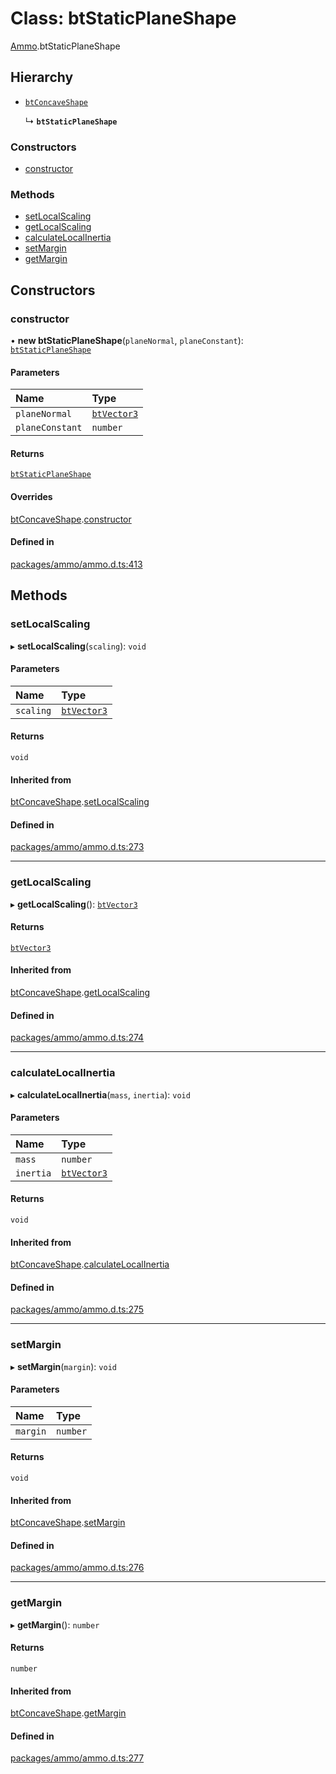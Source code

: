 # Class: btStaticPlaneShape

[Ammo](../modules/Ammo.md).btStaticPlaneShape

## Hierarchy

- [`btConcaveShape`](Ammo.btConcaveShape.md)

  ↳ **`btStaticPlaneShape`**

### Constructors

- [constructor](Ammo.btStaticPlaneShape.md#constructor)

### Methods

- [setLocalScaling](Ammo.btStaticPlaneShape.md#setlocalscaling)
- [getLocalScaling](Ammo.btStaticPlaneShape.md#getlocalscaling)
- [calculateLocalInertia](Ammo.btStaticPlaneShape.md#calculatelocalinertia)
- [setMargin](Ammo.btStaticPlaneShape.md#setmargin)
- [getMargin](Ammo.btStaticPlaneShape.md#getmargin)

## Constructors

### constructor

• **new btStaticPlaneShape**(`planeNormal`, `planeConstant`): [`btStaticPlaneShape`](Ammo.btStaticPlaneShape.md)

#### Parameters

| Name | Type |
| :------ | :------ |
| `planeNormal` | [`btVector3`](Ammo.btVector3.md) |
| `planeConstant` | `number` |

#### Returns

[`btStaticPlaneShape`](Ammo.btStaticPlaneShape.md)

#### Overrides

[btConcaveShape](Ammo.btConcaveShape.md).[constructor](Ammo.btConcaveShape.md#constructor)

#### Defined in

[packages/ammo/ammo.d.ts:413](https://github.com/Orillusion/orillusion/blob/main/packages/ammo/ammo.d.ts#L413)

## Methods

### setLocalScaling

▸ **setLocalScaling**(`scaling`): `void`

#### Parameters

| Name | Type |
| :------ | :------ |
| `scaling` | [`btVector3`](Ammo.btVector3.md) |

#### Returns

`void`

#### Inherited from

[btConcaveShape](Ammo.btConcaveShape.md).[setLocalScaling](Ammo.btConcaveShape.md#setlocalscaling)

#### Defined in

[packages/ammo/ammo.d.ts:273](https://github.com/Orillusion/orillusion/blob/main/packages/ammo/ammo.d.ts#L273)

___

### getLocalScaling

▸ **getLocalScaling**(): [`btVector3`](Ammo.btVector3.md)

#### Returns

[`btVector3`](Ammo.btVector3.md)

#### Inherited from

[btConcaveShape](Ammo.btConcaveShape.md).[getLocalScaling](Ammo.btConcaveShape.md#getlocalscaling)

#### Defined in

[packages/ammo/ammo.d.ts:274](https://github.com/Orillusion/orillusion/blob/main/packages/ammo/ammo.d.ts#L274)

___

### calculateLocalInertia

▸ **calculateLocalInertia**(`mass`, `inertia`): `void`

#### Parameters

| Name | Type |
| :------ | :------ |
| `mass` | `number` |
| `inertia` | [`btVector3`](Ammo.btVector3.md) |

#### Returns

`void`

#### Inherited from

[btConcaveShape](Ammo.btConcaveShape.md).[calculateLocalInertia](Ammo.btConcaveShape.md#calculatelocalinertia)

#### Defined in

[packages/ammo/ammo.d.ts:275](https://github.com/Orillusion/orillusion/blob/main/packages/ammo/ammo.d.ts#L275)

___

### setMargin

▸ **setMargin**(`margin`): `void`

#### Parameters

| Name | Type |
| :------ | :------ |
| `margin` | `number` |

#### Returns

`void`

#### Inherited from

[btConcaveShape](Ammo.btConcaveShape.md).[setMargin](Ammo.btConcaveShape.md#setmargin)

#### Defined in

[packages/ammo/ammo.d.ts:276](https://github.com/Orillusion/orillusion/blob/main/packages/ammo/ammo.d.ts#L276)

___

### getMargin

▸ **getMargin**(): `number`

#### Returns

`number`

#### Inherited from

[btConcaveShape](Ammo.btConcaveShape.md).[getMargin](Ammo.btConcaveShape.md#getmargin)

#### Defined in

[packages/ammo/ammo.d.ts:277](https://github.com/Orillusion/orillusion/blob/main/packages/ammo/ammo.d.ts#L277)
